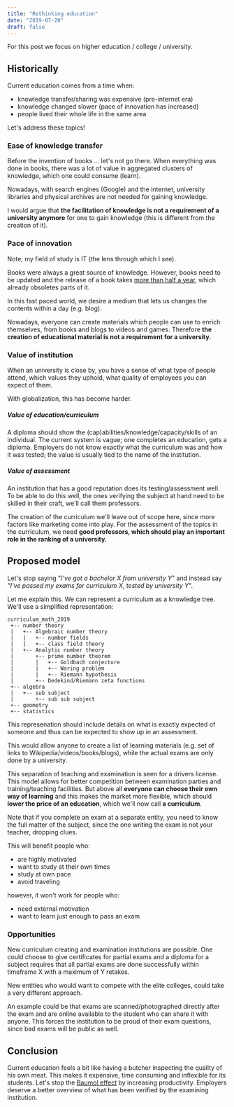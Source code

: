 ```yaml
---
title: "Rethinking education"
date: "2019-07-20"
draft: false
---
```


For this post we focus on higher education / college / university.

## Historically

Current education comes from a time when:

- knowledge transfer/sharing was expensive (pre-internet era)
- knowledge changed slower (pace of innovation has increased)
- people lived their whole life in the same area

Let's address these topics!

### Ease of knowledge transfer

Before the invention of books ... let's not go there.
When everything was done in books,
there was a lot of value in aggregated clusters of knowledge,
which one could consume (learn).

Nowadays, with search engines (Google) and the internet,
university libraries and physical archives are not needed
for gaining knowledge.

I would argue that
**the facilitation of knowledge is not a requirement of a university anymore**
for one to gain knowledge
(this is different from the creation of it).

### Pace of innovation

Note; my field of study is IT (the lens through which I see).

Books were always a great source of knowledge.
However, books need to be updated and the release of a book takes
[more than half a year](https://www.swoonreads.com/blog/ask-an-editor-why-does-it-take-so-long-to-publish-a-book/),
which already obsoletes parts of it.

In this fast paced world,
we desire a medium that lets us changes the contents within a day (e.g. blog).

Nowadays, everyone can create materials which people can use to enrich themselves,
from books and blogs to videos and games.
Therefore
**the creation of educational material is not a requirement for a university.**

### Value of institution

When an university is close by,
you have a sense of what type of people attend,
which values they uphold,
what quality of employees you can expect of them.

With globalization, this has become harder.

##### Value of education/curriculum

A diploma should show the (cap)abilities/knowledge/capacity/skills of an individual.
The current system is vague;
one completes an education, gets a diploma.
Employers do not know exactly what the curriculum was
and how it was tested;
the value is usually tied to the name of the institution.

##### Value of assessment

An institution that has a good reputation does its testing/assessment well.
To be able to do this well, the ones verifying the subject at hand need to be skilled in their craft,
we'll call them professors.

The creation of the curriculum we'll leave out of scope here,
since more factors like marketing come into play.
For the assessment of the topics in the curriculum,
we need
**good professors, which should play an important role in the ranking of a university.**

## Proposed model

Let's stop saying
"_I've got a bachelor X from university Y_"
and instead say
"_I've passed my exams for curriculum X, tested by university Y_".

Let me explain this.
We can represent a curriculum as a knowledge tree.
We'll use a simplified representation:

```
curriculum_math_2019
 +-- number theory
 |   +-- Algebraic number theory
 |   |   +-- number fields
 |   |   +-- class field theory
 |   +-- Analytic number theory
 |       +-- prime number theorem
 |       |   +-- Goldbach conjecture
 |       |   +-- Waring problem
 |       |   +-- Riemann hypothesis
 |       +-- Dedekind/Riemann zeta functions
 +-- algebra
 |   +-- sub subject
 |       +-- sub sub subject
 +-- geometry
 +-- statistics

```
This represenation should include details on what is exactly expected of someone
and thus can be expected to show up in an assessment.


This would allow anyone to create a list of learning materials
(e.g. set of links to Wikipedia/videos/books/blogs),
while the actual exams are only done by a university.

This separation of teaching and examination is seen for a drivers license.
This model allows for better competition between examination parties
and training/teaching facilities.
But above all
**everyone can choose their own way of learning**
and this makes the market more flexible,
which should
**lower the price of an education**,
which we'll now call **a curriculum**.

Note that if you complete an exam at a separate entity,
you need to know the full matter of the subject,
since the one writing the exam is not your teacher, dropping clues.

This will benefit people who:

- are highly motivated
- want to study at their own times
- study at own pace
- avoid traveling

however, it won't work for people who:

- need external motivation
- want to learn just enough to pass an exam


### Opportunities

New curriculum creating and examination institutions are possible.
One could choose to
give certificates for partial exams
and a diploma for a subject requires that all partial exams are done successfully within
timeframe X with a maximum of Y retakes.

New entities who would want to compete with the elite colleges,
could take a very different approach.

An example could be that exams are scanned/photographed directly after the exam
and are online available to the student who can share it with anyone.
This forces the institution to be proud of their exam questions,
since bad exams will be public as well.


## Conclusion

Current education feels a bit like having a butcher inspecting the quality of his own meat.
This makes it expensive, time consuming and inflexible for its students.
Let's stop the
[Baumol effect](https://en.wikipedia.org/wiki/Baumol%27s_cost_disease)
by increasing productivity.
Employers deserve a better overview of what has been verified by the examining institution.

